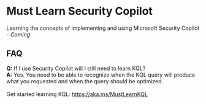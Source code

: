 # Must Learn Security Copilot<br>

Learning the concepts of implementing and using Microsoft Security Copilot - *Coming*

## FAQ<br>

<b>Q:</b> If I use Security Copilot will I still need to learn KQL?<br>
<b>A:</b> Yes. You need to be able to recognize when the KQL query will produce what you requested and when the query should be optimized.
<br><br>
Get started learning KQL: https://aka.ms/MustLearnKQL
